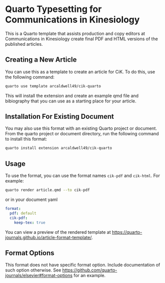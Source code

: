 # Quarto Typesetting for Communications in Kinesiology



This is a Quarto template that assists production and copy editors at Communications in Kinesiology create final PDF and HTML versions of the published articles.

## Creating a New Article

You can use this as a template to create an article for CiK. To do this, use the following command:

```bash
quarto use template arcaldwell49/cik-quarto
```

This will install the extension and create an example qmd file and bibiography that you can use as a starting place for your article.

## Installation For Existing Document

You may also use this format with an existing Quarto project or document. From the quarto project or document directory, run the following command to install this format:

```bash
quarto install extension arcaldwell49/cik-quarto
```

## Usage

To use the format, you can use the format names `cik-pdf` and `cik-html`. For example:

```bash
quarto render article.qmd --to cik-pdf
```

or in your document yaml

```yaml
format:
  pdf: default
  cik-pdf:
    keep-tex: true    
```

You can view a preview of the rendered template at <https://quarto-journals.github.io/article-format-template/>.

## Format Options

This format does not have specific format option. Include documentation of such option otherwise. See <https://github.com/quarto-journals/elsevier#format-options> for an example.
